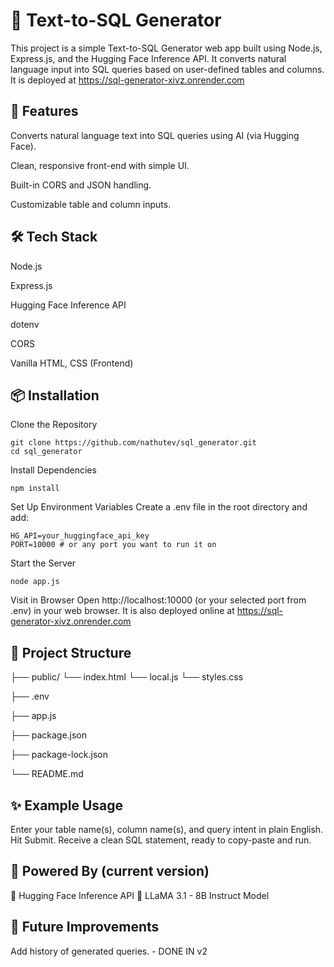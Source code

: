 # 🧠 Text-to-SQL Generator
This project is a simple Text-to-SQL Generator web app built using Node.js, Express.js, and the Hugging Face Inference API. It converts natural language input into SQL queries based on user-defined tables and columns. It is deployed at https://sql-generator-xivz.onrender.com
## 🚀 Features
Converts natural language text into SQL queries using AI (via Hugging Face).

Clean, responsive front-end with simple UI.

Built-in CORS and JSON handling.

Customizable table and column inputs.

## 🛠️ Tech Stack
Node.js

Express.js

Hugging Face Inference API

dotenv

CORS

Vanilla HTML, CSS (Frontend)

## 📦 Installation
Clone the Repository
```
git clone https://github.com/nathutev/sql_generator.git
cd sql_generator
```

Install Dependencies
```
npm install
```

Set Up Environment Variables
Create a .env file in the root directory and add:
```
HG_API=your_huggingface_api_key
PORT=10000 # or any port you want to run it on
```

Start the Server
```
node app.js
```
Visit in Browser
Open http://localhost:10000 (or your selected port from .env) in your web browser. It is also deployed online at https://sql-generator-xivz.onrender.com

## 📁 Project Structure

├── public/
  └── index.html
  └── local.js
  └── styles.css

├── .env

├── app.js

├── package.json

├── package-lock.json

└── README.md

## ✨ Example Usage
Enter your table name(s), column name(s), and query intent in plain English.
Hit Submit.
Receive a clean SQL statement, ready to copy-paste and run.

## 🧠 Powered By (current version)
🤖 Hugging Face Inference API
🐘 LLaMA 3.1 - 8B Instruct Model

## 🧪 Future Improvements
Add history of generated queries. - DONE IN v2

